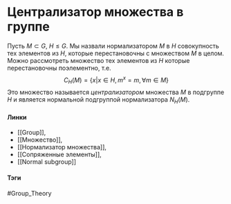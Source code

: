 # Централизатор множества в группе
Пусть $M\subset G$, $H\leq G$. Мы назвали нормализатором $M$ в $H$ совокупность тех элементов из $H$, которые перестановочны с множеством $M$ в целом. Можно рассмотреть множество тех элементов из $H$ которые перестановочны поэлементно, т.е. 
$$
C_H(M)=\{x|x\in H,m^{x}=m,\forall m\in M\}
$$
Это множество называется  *централизатором* множества $M$ в подгруппе $H$ и является нормальной подгруппой нормализатора $N_H(M)$.
#### Линки 
- [[Group]],
- [[Множество]], 
- [[Нормализатор множества]], 
- [[Сопряженные элементы]],
- [[Normal subgroup]]
#### Тэги 
 #Group_Theory 